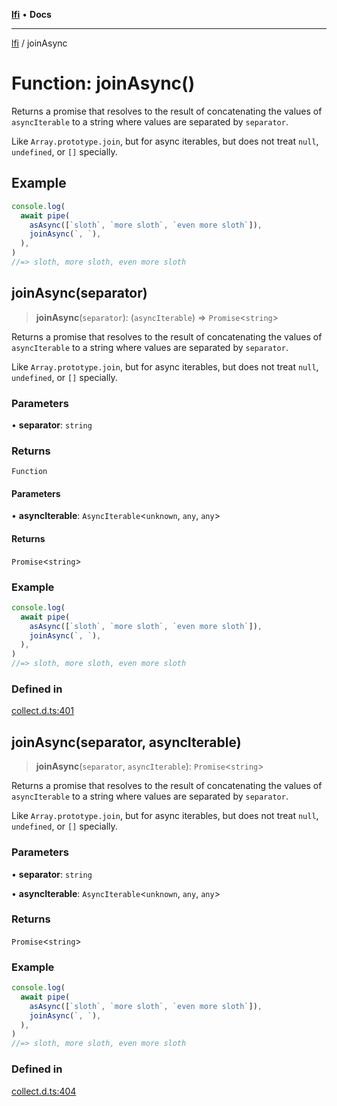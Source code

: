 [**lfi**](../readme.md) • **Docs**

***

[lfi](../globals.md) / joinAsync

# Function: joinAsync()

Returns a promise that resolves to the result of concatenating the values of
`asyncIterable` to a string where values are separated by `separator`.

Like `Array.prototype.join`, but for async iterables, but does not treat
`null`, `undefined`, or `[]` specially.

## Example

```js
console.log(
  await pipe(
    asAsync([`sloth`, `more sloth`, `even more sloth`]),
    joinAsync(`, `),
  ),
)
//=> sloth, more sloth, even more sloth
```

## joinAsync(separator)

> **joinAsync**(`separator`): (`asyncIterable`) => `Promise`\<`string`\>

Returns a promise that resolves to the result of concatenating the values of
`asyncIterable` to a string where values are separated by `separator`.

Like `Array.prototype.join`, but for async iterables, but does not treat
`null`, `undefined`, or `[]` specially.

### Parameters

• **separator**: `string`

### Returns

`Function`

#### Parameters

• **asyncIterable**: `AsyncIterable`\<`unknown`, `any`, `any`\>

#### Returns

`Promise`\<`string`\>

### Example

```js
console.log(
  await pipe(
    asAsync([`sloth`, `more sloth`, `even more sloth`]),
    joinAsync(`, `),
  ),
)
//=> sloth, more sloth, even more sloth
```

### Defined in

[collect.d.ts:401](https://github.com/TomerAberbach/lfi/blob/e98b31ea37c84de0758cf58c8fcf28193f36b533/src/operations/collect.d.ts#L401)

## joinAsync(separator, asyncIterable)

> **joinAsync**(`separator`, `asyncIterable`): `Promise`\<`string`\>

Returns a promise that resolves to the result of concatenating the values of
`asyncIterable` to a string where values are separated by `separator`.

Like `Array.prototype.join`, but for async iterables, but does not treat
`null`, `undefined`, or `[]` specially.

### Parameters

• **separator**: `string`

• **asyncIterable**: `AsyncIterable`\<`unknown`, `any`, `any`\>

### Returns

`Promise`\<`string`\>

### Example

```js
console.log(
  await pipe(
    asAsync([`sloth`, `more sloth`, `even more sloth`]),
    joinAsync(`, `),
  ),
)
//=> sloth, more sloth, even more sloth
```

### Defined in

[collect.d.ts:404](https://github.com/TomerAberbach/lfi/blob/e98b31ea37c84de0758cf58c8fcf28193f36b533/src/operations/collect.d.ts#L404)
